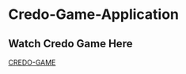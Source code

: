# Credo-Game-Application

## Watch Credo Game Here

[CREDO-GAME](https://drive.google.com/file/d/1zm-SF0JtUfN2ATz1zl0h9Angiy93V6yO/view?usp=drivesdk)
